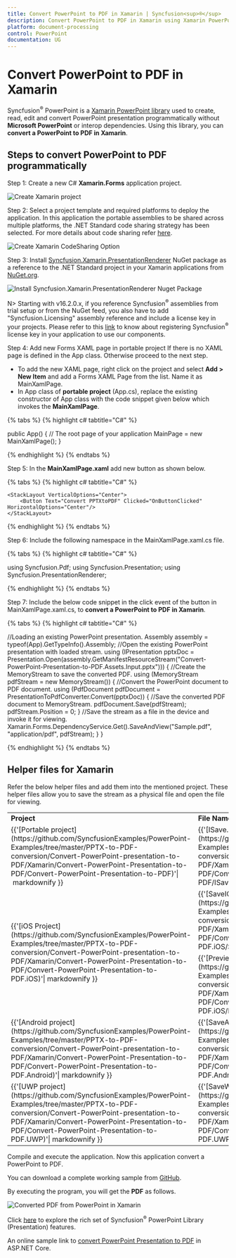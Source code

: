 ```yaml
---
title: Convert PowerPoint to PDF in Xamarin | Syncfusion<sup>®</sup>
description: Convert PowerPoint to PDF in Xamarin using Xamarin PowerPoint library (Presentation) without Microsoft PowerPoint or interop dependencies.
platform: document-processing
control: PowerPoint
documentation: UG
---
```


# Convert PowerPoint to PDF in Xamarin

Syncfusion<sup>®</sup> PowerPoint is a [Xamarin PowerPoint library](https://www.syncfusion.com/document-processing/powerpoint-framework/xamarin/powerpoint-library) used to create, read, edit and convert PowerPoint presentation programmatically without **Microsoft PowerPoint** or interop dependencies. Using this library, you can **convert a PowerPoint to PDF in Xamarin**.

## Steps to convert PowerPoint to PDF programmatically

Step 1: Create a new C# **Xamarin.Forms** application project.

![Create Xamarin project](Workingwith-Xamarin/Project-Open-and-Save.png)

Step 2: Select a project template and required platforms to deploy the application. In this application the portable assemblies to be shared across multiple platforms, the .NET Standard code sharing strategy has been selected. For more details about code sharing refer [here](https://learn.microsoft.com/en-us/xamarin/cross-platform/app-fundamentals/code-sharing).

![Create Xamarin CodeSharing Option](Workingwith-Xamarin/Template-Project-Open-and-Save.png)

Step 3: Install [Syncfusion.Xamarin.PresentationRenderer](https://www.nuget.org/packages/Syncfusion.Xamarin.PresentationRenderer) NuGet package as a reference to the .NET Standard project in your Xamarin applications from [NuGet.org](https://www.nuget.org/).

![Install Syncfusion.Xamarin.PresentationRenderer Nuget Package](Workingwith-Xamarin/Nuget-Packge-PPTXtoPDF.png)

N> Starting with v16.2.0.x, if you reference Syncfusion<sup>®</sup> assemblies from trial setup or from the NuGet feed, you also have to add "Syncfusion.Licensing" assembly reference and include a license key in your projects. Please refer to this [link](https://help.syncfusion.com/common/essential-studio/licensing/overview) to know about registering Syncfusion<sup>®</sup> license key in your application to use our components.

Step 4: Add new Forms XAML page in portable project If there is no XAML page is defined in the App class. Otherwise proceed to the next step.
<ul>
<li>To add the new XAML page, right click on the project and select <b>Add > New Item</b> and add a Forms XAML Page from the list. Name it as MainXamlPage.</li>
<li>In App class of <b>portable project</b> (App.cs), replace the existing constructor of App class with the code snippet given below which invokes the <b>MainXamlPage</b>.</li>
</ul>

{% tabs %}
{% highlight c# tabtitle="C#" %}

public App()
{
  // The root page of your application
  MainPage = new MainXamlPage();
}

{% endhighlight %}
{% endtabs %}

Step 5: In the **MainXamlPage.xaml** add new button as shown below.

{% tabs %}
{% highlight c# tabtitle="C#" %}

<?xml version="1.0" encoding="utf-8" ?>
<ContentPage xmlns="http://xamarin.com/schemas/2014/forms"
             xmlns:x="http://schemas.microsoft.com/winfx/2009/xaml"
             x:Class="Convert_PowerPoint_Presentation_to_PDF.MainPage">

    <StackLayout VerticalOptions="Center">
        <Button Text="Convert PPTXtoPDF" Clicked="OnButtonClicked" HorizontalOptions="Center"/>
    </StackLayout>
</ContentPage>

{% endhighlight %}
{% endtabs %}

Step 6: Include the following namespace in the MainXamlPage.xaml.cs file.

{% tabs %}
{% highlight c# tabtitle="C#" %}

using Syncfusion.Pdf;
using Syncfusion.Presentation;
using Syncfusion.PresentationRenderer;

{% endhighlight %}
{% endtabs %}

Step 7: Include the below code snippet in the click event of the button in MainXamlPage.xaml.cs, to **convert a PowerPoint to PDF in Xamarin**.

{% tabs %}
{% highlight c# tabtitle="C#" %}

//Loading an existing PowerPoint presentation.
Assembly assembly = typeof(App).GetTypeInfo().Assembly;
//Open the existing PowerPoint presentation with loaded stream.
using (IPresentation pptxDoc = Presentation.Open(assembly.GetManifestResourceStream("Convert-PowerPoint-Presentation-to-PDF.Assets.Input.pptx")))
{
    //Create the MemoryStream to save the converted PDF.
    using (MemoryStream pdfStream = new MemoryStream())
    {
        //Convert the PowerPoint document to PDF document.
        using (PdfDocument pdfDocument = PresentationToPdfConverter.Convert(pptxDoc))
        {
            //Save the converted PDF document to MemoryStream.
            pdfDocument.Save(pdfStream);
            pdfStream.Position = 0;
        }
        //Save the stream as a file in the device and invoke it for viewing.
        Xamarin.Forms.DependencyService.Get<ISave>().SaveAndView("Sample.pdf", "application/pdf", pdfStream);
    }
}

{% endhighlight %}
{% endtabs %}

## Helper files for Xamarin

Refer the below helper files and add them into the mentioned project. These helper files allow you to save the stream as a physical file and open the file for viewing.

<table>
  <tr>
  <td>
    <b>Project</b>
  </td>
  <td>
    <b>File Name</b>
  </td>
  <td>
    <b>Summary</b>
  </td>
  </tr>
  <tr>
  <td>
    {{'[Portable project](https://github.com/SyncfusionExamples/PowerPoint-Examples/tree/master/PPTX-to-PDF-conversion/Convert-PowerPoint-presentation-to-PDF/Xamarin/Convert-PowerPoint-Presentation-to-PDF/Convert-PowerPoint-Presentation-to-PDF)'| markdownify }}
  </td>
  <td>
    {{'[ISave.cs](https://github.com/SyncfusionExamples/PowerPoint-Examples/blob/master/PPTX-to-PDF-conversion/Convert-PowerPoint-presentation-to-PDF/Xamarin/Convert-PowerPoint-Presentation-to-PDF/Convert-PowerPoint-Presentation-to-PDF/ISave.cs)'| markdownify }}
  </td>
  <td>Represent the base interface for save operation
  </td>
  </tr>
  <tr>
  <td rowspan="2">
    {{'[iOS Project](https://github.com/SyncfusionExamples/PowerPoint-Examples/tree/master/PPTX-to-PDF-conversion/Convert-PowerPoint-presentation-to-PDF/Xamarin/Convert-PowerPoint-Presentation-to-PDF/Convert-PowerPoint-Presentation-to-PDF.iOS)'| markdownify }}
  </td>
  <td>
    {{'[SaveIOS.cs](https://github.com/SyncfusionExamples/PowerPoint-Examples/blob/master/PPTX-to-PDF-conversion/Convert-PowerPoint-presentation-to-PDF/Xamarin/Convert-PowerPoint-Presentation-to-PDF/Convert-PowerPoint-Presentation-to-PDF.iOS/SaveIOS.cs))'| markdownify }}
  </td>
  <td>
    Save implementation for iOS device
  </td>
  </tr>
  <tr>
  <td>
    {{'[PreviewControllerDS.cs](https://github.com/SyncfusionExamples/PowerPoint-Examples/blob/master/PPTX-to-PDF-conversion/Convert-PowerPoint-presentation-to-PDF/Xamarin/Convert-PowerPoint-Presentation-to-PDF/Convert-PowerPoint-Presentation-to-PDF.iOS/PreviewControllerDS.cs)'| markdownify }}
  </td>
  <td>
    Helper class for viewing the <b>PowerPoint Presenatation</b> in iOS device
  </td>
  </tr>
  <tr>
  <td>
    {{'[Android project](https://github.com/SyncfusionExamples/PowerPoint-Examples/tree/master/PPTX-to-PDF-conversion/Convert-PowerPoint-presentation-to-PDF/Xamarin/Convert-PowerPoint-Presentation-to-PDF/Convert-PowerPoint-Presentation-to-PDF.Android)'| markdownify }}
  </td>
  <td>
   {{'[SaveAndroid.cs](https://github.com/SyncfusionExamples/PowerPoint-Examples/blob/master/PPTX-to-PDF-conversion/Convert-PowerPoint-presentation-to-PDF/Xamarin/Convert-PowerPoint-Presentation-to-PDF/Convert-PowerPoint-Presentation-to-PDF.Android/SaveAndroid.cs)'| markdownify }}
  </td>
  <td>Save implementation for Android device
  </td>
  </tr>
  <tr>
  <td>
    {{'[UWP project](https://github.com/SyncfusionExamples/PowerPoint-Examples/tree/master/PPTX-to-PDF-conversion/Convert-PowerPoint-presentation-to-PDF/Xamarin/Convert-PowerPoint-Presentation-to-PDF/Convert-PowerPoint-Presentation-to-PDF.UWP)'| markdownify }}
  </td>
  <td>
    {{'[SaveWindows.cs](https://github.com/SyncfusionExamples/PowerPoint-Examples/blob/master/PPTX-to-PDF-conversion/Convert-PowerPoint-presentation-to-PDF/Xamarin/Convert-PowerPoint-Presentation-to-PDF/Convert-PowerPoint-Presentation-to-PDF.UWP/SaveWindows.cs)'| markdownify }}
  </td>
  <td>Save implementation for UWP device.
  </td>
  </tr>
</table>

Compile and execute the application. Now this application convert a PowerPoint to PDF.

You can download a complete working sample from [GitHub](https://github.com/SyncfusionExamples/PowerPoint-Examples/tree/master/PPTX-to-PDF-conversion/Convert-PowerPoint-presentation-to-PDF/Xamarin).

By executing the program, you will get the **PDF** as follows.

![Converted PDF from PowerPoint in Xamarin](PPTXtoPDF_images/Output_PowerPoint_Presentation_to-PDF.png)

Click [here](https://www.syncfusion.com/document-processing/powerpoint-framework/xamarin) to explore the rich set of Syncfusion<sup>®</sup> PowerPoint Library (Presentation) features. 

An online sample link to [convert PowerPoint Presentation to PDF](https://ej2.syncfusion.com/aspnetcore/PowerPoint/PPTXToPDF#/material3) in ASP.NET Core. 

